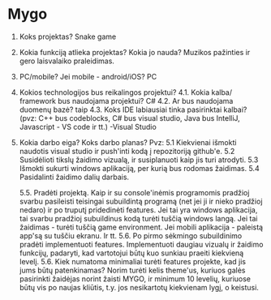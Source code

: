 # Mygo

1. Koks projektas?  Snake game
2. Kokia funkciją atlieka projektas? Kokia jo nauda? Muzikos pažinties ir gero laisvalaiko praleidimas.
3. PC/mobile? Jei mobile - android/iOS? PC
4. Kokios technologijos bus reikalingos projektui?
	4.1. Kokia kalba/ framework bus naudojama projektui? C#
	4.2. Ar bus naudojama duomenų bazė? taip
	4.3. Koks IDE labiausiai tinka pasirinktai kalbai? (pvz: C++ bus codeblocks, C# bus visual studio, Java bus IntelliJ, Javascript - VS code ir tt.) -Visual Studio
5. Kokia darbo eiga? Koks darbo planas? Pvz:
        5.1 Kiekvienai išmokti naudotis visual studio ir push'inti kodą į repozitoriją github'e.
        5.2 Susidėlioti tikslų žaidimo vizualą, ir susiplanuoti kaip jis turi atrodyti.
        5.3 Išmokti sukurti windows aplikaciją, per kurią bus rodomas žaidimas.
        5.4 Pasidalinti žaidimo dalių darbais.

	5.5. Pradėti projektą. Kaip ir su console'inėmis programomis pradžioj svarbu pasileisti teisingai subuildintą 
	programą (net jei ji ir nieko pradžioj nedaro) ir po truputį pridedinėti features. Jei tai yra windows aplikacija, tai svarbu pradžioj subuildinus 
	kodą turėti tuščią windows langą. Jei tai žaidimas - turėti tuščią game environment. Jei mobili aplikacija - paleistą app'są su tuščiu ekranu. Ir tt.
	5.6. Po pirmo sėkmingo subuildinimo pradėti implementuoti features. Implementuoti daugiau vizualų ir žaidimo funkcijų, padaryti, kad vartotojui būtų kuo sunkiau praeiti kiekvieną levelį.
	5.6. Kiek numatoma minimaliai turėti features projekte, kad jis jums būtų patenkinamas? Norim turėti kelis theme'us, kuriuos galės pasirinkti žaidėjas norint žaisti MYGO, ir minimum 10 levelių, kuriuose būtų vis po naujas kliūtis, t.y. jos nesikartotų kiekvienam lygį, o keistusi.
